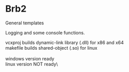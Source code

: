 # Brb2
General templates

Logging and some console functions.

vcxproj builds dynamic-link library (.dll) for x86 and x64\
makefile builds shared-object (.so) for linux\
\
windows version ready\
linux version NOT ready\
